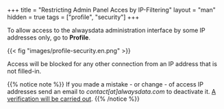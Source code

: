 +++
title = "Restricting Admin Panel Acces by IP-Filtering"
layout = "man"
hidden = true
tags = ["profile", "security"]
+++

To allow access to the alwaysdata administration interface by some IP addresses only, go to **Profile**.

{{< fig "images/profile-security.en.png" >}}

Access will be blocked for any other connection from an IP address that is not filled-in.

{{% notice note %}}
If you made a mistake - or change - of access IP addresses send an email to *contact[at]alwaysdata.com* to deactivate it. [A verification will be carried out](accounts/admin-access-loss#blockage-related-to-ip-restrictionhahahugoshortcode-s1-hbhb).
{{% /notice %}}
